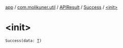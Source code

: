 [app](../../../index.md) / [com.molikuner.util](../../index.md) / [APIResult](../index.md) / [Success](index.md) / [&lt;init&gt;](./-init-.md)

# &lt;init&gt;

`Success(data: `[`T`](index.md#T)`)`